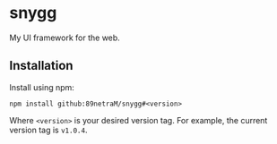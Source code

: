 # snygg

My UI framework for the web.

## Installation

Install using npm:

```
npm install github:89netraM/snygg#<version>
```

Where `<version>` is your desired version tag. For example, the current version
tag is `v1.0.4`.